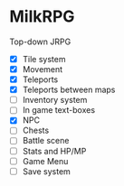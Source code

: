 # MilkRPG

Top-down JRPG

- [x] Tile system
- [x] Movement
- [x] Teleports
- [x] Teleports between maps
- [ ] Inventory system
- [ ] In game text-boxes
- [x] NPC
- [ ] Chests
- [ ] Battle scene
- [ ] Stats and HP/MP
- [ ] Game Menu
- [ ] Save system
